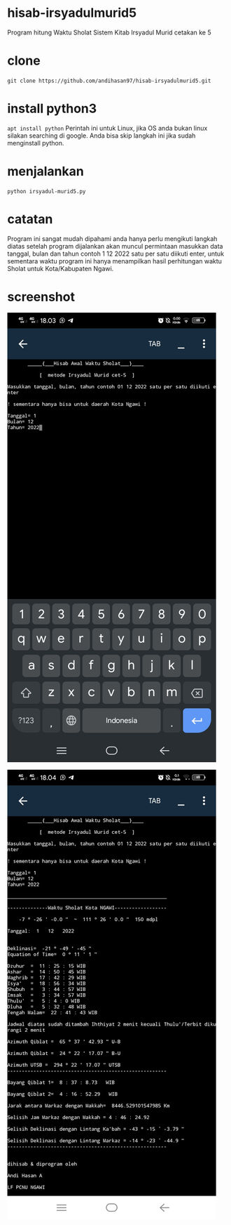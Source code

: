 # hisab-irsyadulmurid5
Program hitung Waktu Sholat Sistem Kitab Irsyadul Murid cetakan ke 5

# clone 
`git clone https://github.com/andihasan97/hisab-irsyadulmurid5.git`

# install python3 
`apt install python`
Perintah ini untuk Linux, jika OS anda bukan linux silakan searching di google.
Anda bisa skip langkah ini jika sudah menginstall python.

# menjalankan 
`python irsyadul-murid5.py`

# catatan 
Program ini sangat mudah dipahami anda hanya perlu mengikuti langkah diatas setelah program dijalankan akan muncul permintaan masukkan data tanggal, bulan dan tahun contoh 1 12 2022 satu per satu diikuti enter, untuk sementara waktu program ini hanya menampilkan hasil perhitungan waktu Sholat untuk Kota/Kabupaten Ngawi.

# screenshot 
![image](https://github.com/andihasan97/hisab-irsyadulmurid5/blob/main/screenshot/Screenshot_20221005_180329.JPG)

![image](https://github.com/andihasan97/hisab-irsyadulmurid5/blob/main/screenshot/Screenshot_20221005_180444.JPG)
